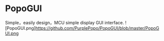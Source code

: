 # PopoGUI
Simple，easily design，MCU simple display GUI interface.
![PopoGUI.png]https://github.com/PurplePopo/PopoGUI/blob/master/PopoGUI.png
